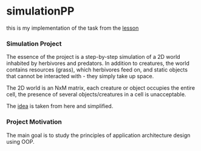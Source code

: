 # simulationPP

this is my implementation of the task from the [lesson](https://zhukovsd.github.io/python-backend-learning-course/Projects/Simulation/)

### Simulation Project

The essence of the project is a step-by-step simulation of a 2D world inhabited by herbivores and predators. In addition to creatures, the world contains resources (grass), which herbivores feed on, and static objects that cannot be interacted with - they simply take up space.

The 2D world is an NxM matrix, each creature or object occupies the entire cell, the presence of several objects/creatures in a cell is unacceptable.

The [idea](https://www.youtube.com/watch?v=SfEZSyvbj2w) is taken from here and simplified.

### Project Motivation

The main goal is to study the principles of application architecture design using OOP.
